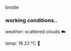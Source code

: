 brodie

<!--weather_start-->
### working conditions..

weather: scattered clouds ☁️

temp: 16.22 °C 👕

<!--weather_end-->
